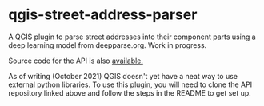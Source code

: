 # qgis-street-address-parser


A QGIS plugin to parse street addresses into their component parts using a deep learning model from deepparse.org. Work in progress.

Source code for the API is also [available.](https://github.com/tamos/qgis-street-address-parser-api)

As of writing (October 2021) QGIS doesn't yet have a neat way to use external python libraries. To use this plugin, you will need to clone the API repository linked above and follow the steps in the README to get set up.
